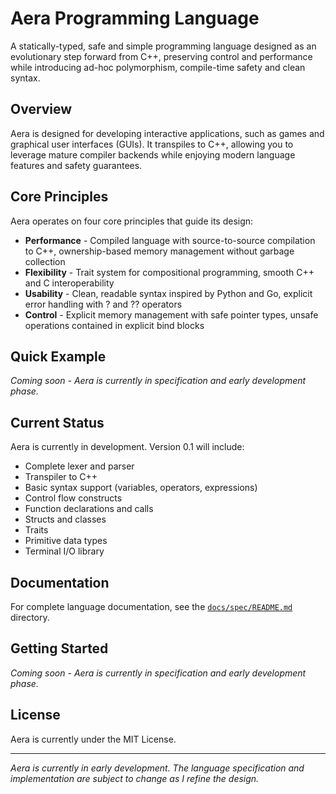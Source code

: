 # Aera Programming Language

A statically-typed, safe and simple programming language designed as an evolutionary step forward from C++, preserving control and performance while introducing ad-hoc polymorphism, compile-time safety and clean syntax.

## Overview

Aera is designed for developing interactive applications, such as games and graphical user interfaces (GUIs). It transpiles to C++, allowing you to leverage mature compiler backends while enjoying modern language features and safety guarantees.

## Core Principles

Aera operates on four core principles that guide its design:

- **Performance** - Compiled language with source-to-source compilation to C++, ownership-based memory management without garbage collection
- **Flexibility** - Trait system for compositional programming, smooth C++ and C interoperability
- **Usability** - Clean, readable syntax inspired by Python and Go, explicit error handling with ? and ?? operators
- **Control** - Explicit memory management with safe pointer types, unsafe operations contained in explicit bind blocks

## Quick Example

*Coming soon - Aera is currently in specification and early development phase.*

## Current Status

Aera is currently in development. Version 0.1 will include:

- Complete lexer and parser
- Transpiler to C++
- Basic syntax support (variables, operators, expressions)
- Control flow constructs
- Function declarations and calls
- Structs and classes
- Traits
- Primitive data types
- Terminal I/O library

## Documentation

For complete language documentation, see the [`docs/spec/README.md`](docs/specification/) directory.

## Getting Started

*Coming soon - Aera is currently in specification and early development phase.*

## License

Aera is currently under the MIT License.

---

*Aera is currently in early development. The language specification and implementation are subject to change as I refine the design.*